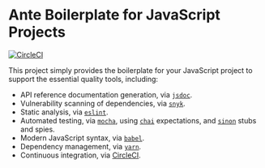 # Ante Boilerplate for JavaScript Projects

[![CircleCI](https://circleci.com/gh/twuni/ante-boilerplate-js.svg?style=svg)](https://circleci.com/gh/twuni/ante-boilerplate-js)

This project simply provides the boilerplate for your JavaScript project to support the essential quality tools, including:

 * API reference documentation generation, via [`jsdoc`](http://usejsdoc.org/).
 * Vulnerability scanning of dependencies, via [`snyk`](https://snyk.io).
 * Static analysis, via [`eslint`](https://eslint.org/).
 * Automated testing, via [`mocha`](https://mochajs.org/), using [`chai`](http://chaijs.com/) expectations, and [`sinon`](http://sinonjs.org/) stubs and spies.
 * Modern JavaScript syntax, via [`babel`](https://babeljs.io/).
 * Dependency management, via [`yarn`](https://yarnpkg.com/).
 * Continuous integration, via [CircleCI](https://circleci.com/).
